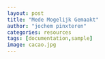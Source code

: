 ```yaml
---
layout: post
title: "Mede Mogelijk Gemaakt"
author: "jochem pinxteren"
categories: resources
tags: [documentation,sample]
image: cacao.jpg
---
```

